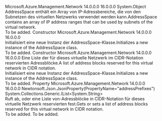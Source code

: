 <Type Name="AddressSpace" FullName="Microsoft.Azure.Management.Network.Models.AddressSpace">
  <TypeSignature Language="C#" Value="public class AddressSpace" />
  <TypeSignature Language="ILAsm" Value=".class public auto ansi beforefieldinit AddressSpace extends System.Object" />
  <TypeSignature Language="DocId" Value="T:Microsoft.Azure.Management.Network.Models.AddressSpace" />
  <TypeSignature Language="VB.NET" Value="Public Class AddressSpace" />
  <TypeSignature Language="F#" Value="type AddressSpace = class" />
  <AssemblyInfo>
    <AssemblyName>Microsoft.Azure.Management.Network</AssemblyName>
    <AssemblyVersion>14.0.0.0</AssemblyVersion>
    <AssemblyVersion>16.0.0.0</AssemblyVersion>
  </AssemblyInfo>
  <Base>
    <BaseTypeName>System.Object</BaseTypeName>
  </Base>
  <Interfaces />
  <Docs>
    <summary>
            <span data-ttu-id="9a59c-101">AddressSpace enthält ein Array von IP-Adressbereiche, die von den Subnetzen des virtuellen Netzwerks verwendet werden kann.</span><span class="sxs-lookup"><span data-stu-id="9a59c-101">AddressSpace contains an array of IP address ranges that can be used by subnets of the virtual network.</span></span>
            </summary>
    <remarks>To be added.</remarks>
  </Docs>
  <Members>
    <Member MemberName=".ctor">
      <MemberSignature Language="C#" Value="public AddressSpace ();" />
      <MemberSignature Language="ILAsm" Value=".method public hidebysig specialname rtspecialname instance void .ctor() cil managed" />
      <MemberSignature Language="DocId" Value="M:Microsoft.Azure.Management.Network.Models.AddressSpace.#ctor" />
      <MemberSignature Language="VB.NET" Value="Public Sub New ()" />
      <MemberType>Constructor</MemberType>
      <AssemblyInfo>
        <AssemblyName>Microsoft.Azure.Management.Network</AssemblyName>
        <AssemblyVersion>14.0.0.0</AssemblyVersion>
        <AssemblyVersion>16.0.0.0</AssemblyVersion>
      </AssemblyInfo>
      <Parameters />
      <Docs>
        <summary>
            <span data-ttu-id="9a59c-102">Initialisiert eine neue Instanz der AddressSpace-Klasse.</span><span class="sxs-lookup"><span data-stu-id="9a59c-102">Initializes a new instance of the AddressSpace class.</span></span>
            </summary>
        <remarks>To be added.</remarks>
      </Docs>
    </Member>
    <Member MemberName=".ctor">
      <MemberSignature Language="C#" Value="public AddressSpace (System.Collections.Generic.IList&lt;string&gt; addressPrefixes = null);" />
      <MemberSignature Language="ILAsm" Value=".method public hidebysig specialname rtspecialname instance void .ctor(class System.Collections.Generic.IList`1&lt;string&gt; addressPrefixes) cil managed" />
      <MemberSignature Language="DocId" Value="M:Microsoft.Azure.Management.Network.Models.AddressSpace.#ctor(System.Collections.Generic.IList{System.String})" />
      <MemberSignature Language="VB.NET" Value="Public Sub New (Optional addressPrefixes As IList(Of String) = null)" />
      <MemberSignature Language="F#" Value="new Microsoft.Azure.Management.Network.Models.AddressSpace : System.Collections.Generic.IList&lt;string&gt; -&gt; Microsoft.Azure.Management.Network.Models.AddressSpace" Usage="new Microsoft.Azure.Management.Network.Models.AddressSpace addressPrefixes" />
      <MemberType>Constructor</MemberType>
      <AssemblyInfo>
        <AssemblyName>Microsoft.Azure.Management.Network</AssemblyName>
        <AssemblyVersion>14.0.0.0</AssemblyVersion>
        <AssemblyVersion>16.0.0.0</AssemblyVersion>
      </AssemblyInfo>
      <Parameters>
        <Parameter Name="addressPrefixes" Type="System.Collections.Generic.IList&lt;System.String&gt;" />
      </Parameters>
      <Docs>
        <param name="addressPrefixes"><span data-ttu-id="9a59c-103">Eine Liste der für dieses virtuelle Netzwerk im CIDR-Notation reservierten Adressblöcke.</span><span class="sxs-lookup"><span data-stu-id="9a59c-103">A list of address blocks reserved for this virtual network in CIDR notation.</span></span></param>
        <summary>
            <span data-ttu-id="9a59c-104">Initialisiert eine neue Instanz der AddressSpace-Klasse.</span><span class="sxs-lookup"><span data-stu-id="9a59c-104">Initializes a new instance of the AddressSpace class.</span></span>
            </summary>
        <remarks>To be added.</remarks>
      </Docs>
    </Member>
    <Member MemberName="AddressPrefixes">
      <MemberSignature Language="C#" Value="public System.Collections.Generic.IList&lt;string&gt; AddressPrefixes { get; set; }" />
      <MemberSignature Language="ILAsm" Value=".property instance class System.Collections.Generic.IList`1&lt;string&gt; AddressPrefixes" />
      <MemberSignature Language="DocId" Value="P:Microsoft.Azure.Management.Network.Models.AddressSpace.AddressPrefixes" />
      <MemberSignature Language="VB.NET" Value="Public Property AddressPrefixes As IList(Of String)" />
      <MemberSignature Language="F#" Value="member this.AddressPrefixes : System.Collections.Generic.IList&lt;string&gt; with get, set" Usage="Microsoft.Azure.Management.Network.Models.AddressSpace.AddressPrefixes" />
      <MemberType>Property</MemberType>
      <AssemblyInfo>
        <AssemblyName>Microsoft.Azure.Management.Network</AssemblyName>
        <AssemblyVersion>14.0.0.0</AssemblyVersion>
        <AssemblyVersion>16.0.0.0</AssemblyVersion>
      </AssemblyInfo>
      <Attributes>
        <Attribute>
          <AttributeName>Newtonsoft.Json.JsonProperty(PropertyName="addressPrefixes")</AttributeName>
        </Attribute>
      </Attributes>
      <ReturnValue>
        <ReturnType>System.Collections.Generic.IList&lt;System.String&gt;</ReturnType>
      </ReturnValue>
      <Docs>
        <summary>
            <span data-ttu-id="9a59c-105">Ruft ab, oder eine Liste von-Adressblöcke in CIDR-Notation für dieses virtuelle Netzwerk reservierten fest.</span><span class="sxs-lookup"><span data-stu-id="9a59c-105">Gets or sets a list of address blocks reserved for this virtual network in CIDR notation.</span></span>
            </summary>
        <value>To be added.</value>
        <remarks>To be added.</remarks>
      </Docs>
    </Member>
  </Members>
</Type>